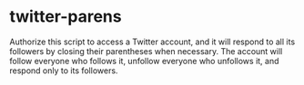 twitter-parens
==============

Authorize this script to access a Twitter account, and it will respond
to all its followers by closing their parentheses when necessary.
The account will follow everyone who follows it, unfollow everyone
who unfollows it, and respond only to its followers.
